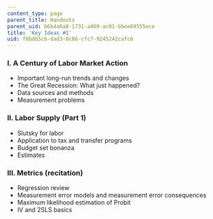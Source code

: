```yaml
---
content_type: page
parent_title: Handouts
parent_uid: b6b4a6a8-1731-a469-ac01-bbee69555ece
title: 'Key Ideas #1'
uid: f0bdb5cb-dad3-0c86-cfc7-9245242cafc6
---
```


### I. A Century of Labor Market Action

*   Important long-run trends and changes
*   The Great Recession: What just happened?
*   Data sources and methods 
*   Measurement problems

### II. Labor Supply (Part 1)

*   Slutsky for labor
*   Application to tax and transfer programs
*   Budget set bonanza
*   Estimates

### III. Metrics (recitation)

*   Regression review
*   Measurement error models and measurement error consequences
*   Maximum likelihood estimation of Probit
*   IV and 2SLS basics